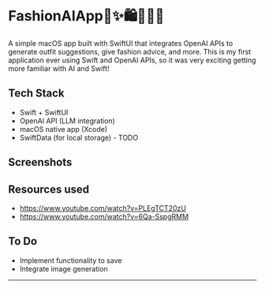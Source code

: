 # FashionAIApp🩷​​✨​🛍️👗👛​​🫶​

A simple macOS app built with SwiftUI that integrates OpenAI APIs to generate outfit suggestions, give fashion advice, and more. This is my first application ever using Swift and OpenAI APIs, so it was very exciting getting more familiar with AI and Swift!

## Tech Stack
- Swift + SwiftUI
- OpenAI API (LLM integration)
- macOS native app (Xcode)
- SwiftData (for local storage) - TODO

## Screenshots

## Resources used
- https://www.youtube.com/watch?v=PLEgTCT20zU
- https://www.youtube.com/watch?v=6Qa-SspgRMM

## To Do
- Implement functionality to save
- Integrate image generation

---
